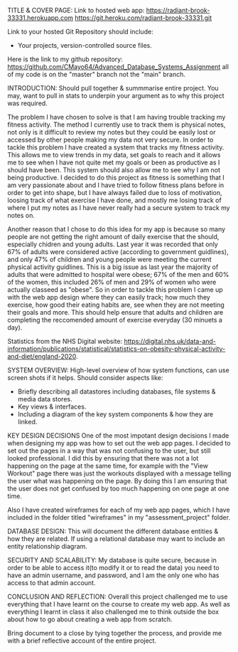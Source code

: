 TITLE & COVER PAGE:
Link to hosted web app: 
https://radiant-brook-33331.herokuapp.com
https://git.heroku.com/radiant-brook-33331.git 

Link to your hosted Git Repository should include:
- Your projects, version-controlled source files.

Here is the link to my github repository: 
https://github.com/CMayo64/Advanced_Database_Systems_Assignment all of my code is on the "master" branch not the "main" branch.

INTRODUCTION:
Should pull together & summmarise entire project. You may, want to pull in stats to underpin your argument as to why this project was required.

The problem I have chosen to solve is that I am having trouble tracking my fitness activity. The method I currently use to track them is physical notes, not only is it difficult to review my notes but they could be easily lost or accessed by other people making my data not very secure. In order to tackle this problem I have created a system that tracks my fitness activity. This allows me to view trends in my data, set goals to reach and it allows me to see when I have not quite met my goals or been as productive as I should have been. This system should also allow me to see why I am not being productive. I decided to do this project as fitness is something that I am very passionate about and I have tried to follow fitness plans before in order to get into shape, but I have always failed due to loss of motivation, loosing track of what exercise I have done, and mostly me losing track of where I put my notes as I have never really had a secure system to track my notes on.

Another reason that I chose to do this idea for my app is because so many people are not getting the right amount of daily exercise that the should, especially chidren and young adults. Last year it was recorded that only 67% of adults were considered active (according to government guidlines), and only 47% of children and young people were meeting the current physical activity guidlines. This is a big issue as last year the majority of adults that were admitted to hospital were obese; 67% of the men and 60% of the women, this included 26% of men and 29% of women who were actually classeed as "obese". So in order to tackle this problem I came up with the web app design where they can easily track; how much they exercise, how good their eating habits are, see when they are not meeting their goals and more. This should help ensure that adults and children are completing the reccomended amount of exercise everyday (30 minuets a day).

Statistics from the NHS Digital website: 
https://digital.nhs.uk/data-and-information/publications/statistical/statistics-on-obesity-physical-activity-and-diet/england-2020.


SYSTEM OVERVIEW:
High-level overview of how system functions, can use screen shots if it helps. Should consider aspects like:
- Briefly describing all datastores including databases, file systems & media data stores.
- Key views & interfaces.
- Including a diagram of the key system components & how they are linked.

KEY DESIGN DECISIONS
One of the most impotant design decisions I made when designing my app was how to set out the web app pages. I decided to set out the pages in a way that was not confusing to the user, but still looked professional. I did this by ensuring that there was not a lot happening on the page at the same time, for example with the "View Workout" page there was just the workouts displayed with a message telling the user what was happening on the page. By doing this I am ensuring that the user does not get confused by too much happening on one page at one time.

Also I have created wireframes for each of my web app pages, which I have included in the folder titled "wireframes" in my "assessment_project" folder.

DATABASE DESIGN:
This will document the different database entities & how they are related. If using a relational database may want to include an entity relationship diagram.

SECURITY AND SCALABILITY:
My database is quite secure, because in order to be able to access it(to modify it or to read the data) you need to have an admin username, and password, and I am the only one who has access to that admin account. 

CONCLUSION AND REFLECTION:
Overall this project challenged me to use everything that I have learnt on the course to create my web app. As well as everything I learnt in class it also challenged me to think outside the box about how to go about creating a web app from scratch.

Bring document to a close by tying together the process, and provide me with a brief reflective account of the entire project.